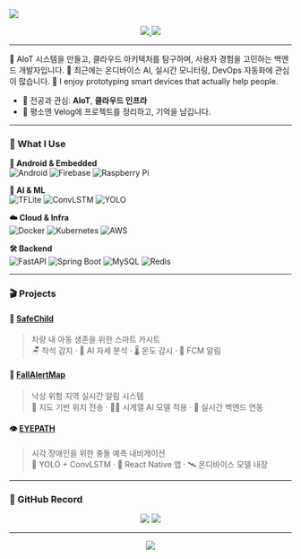 <!-- Intro -->

<img src="https://capsule-render.vercel.app/api?type=waving&color=7FBCD2&height=200&section=header&text=Hi,+I'm+Youngju&fontSize=40&fontAlignY=40&desc=기록하고+관찰하는+개발자입니다&descAlignY=65&animation=twinkling" />

<p align="center">
  <a href="https://velog.io/@0zoo02">
    <img src="https://img.shields.io/badge/Velog-20C997?style=flat-square&logo=Velog&logoColor=white"/>
  </a>
  <a href="mailto:dldl0010987@gmail.com">
    <img src="https://img.shields.io/badge/Gmail-d14836?style=flat-square&logo=Gmail&logoColor=white"/>
  </a>
</p>

---

🌱 AIoT 시스템을 만들고, 클라우드 아키텍처를 탐구하며, 사용자 경험을 고민하는 백엔드 개발자입니다.
👀 최근에는 온디바이스 AI, 실시간 모니터링, DevOps 자동화에 관심이 많습니다.
📌 I enjoy prototyping smart devices that actually help people. 


- 📍 전공과 관심: **AIoT**, **클라우드 인프라**
- 📓 평소엔 Velog에 프로젝트를 정리하고, 기억을 남깁니다.

---

### 🔧 What I Use

**📱 Android & Embedded**  
![Android](https://img.shields.io/badge/Android-3DDC84?style=for-the-badge&logo=android&logoColor=white)
![Firebase](https://img.shields.io/badge/Firebase-FFCA28?style=for-the-badge&logo=firebase&logoColor=black)
![Raspberry Pi](https://img.shields.io/badge/Raspberry%20Pi-C51A4A?style=for-the-badge&logo=raspberrypi&logoColor=white)

**🧠 AI & ML**  
![TFLite](https://img.shields.io/badge/TFLite-4285F4?style=for-the-badge&logo=tensorflow&logoColor=white)
![ConvLSTM](https://img.shields.io/badge/ConvLSTM-FF6F00?style=for-the-badge)
![YOLO](https://img.shields.io/badge/YOLOvX-00BFFF?style=for-the-badge)

**☁️ Cloud & Infra**  
![Docker](https://img.shields.io/badge/Docker-2496ED?style=for-the-badge&logo=docker&logoColor=white)
![Kubernetes](https://img.shields.io/badge/Kubernetes-326CE5?style=for-the-badge&logo=kubernetes&logoColor=white)
![AWS](https://img.shields.io/badge/AWS-FF9900?style=for-the-badge&logo=amazonaws&logoColor=white)

**🛠️ Backend**  
![FastAPI](https://img.shields.io/badge/FastAPI-009688?style=for-the-badge&logo=fastapi&logoColor=white)
![Spring Boot](https://img.shields.io/badge/SpringBoot-6DB33F?style=for-the-badge&logo=springboot&logoColor=white)
![MySQL](https://img.shields.io/badge/MySQL-4479A1?style=for-the-badge&logo=mysql&logoColor=white)
![Redis](https://img.shields.io/badge/Redis-DC382D?style=for-the-badge&logo=redis&logoColor=white)

---

### 🎬 Projects

#### 🧸 [SafeChild](https://github.com/0-zoo/SafeChild)
> 차량 내 아동 생존을 위한 스마트 카시트  
🪑 착석 감지 · 🎥 AI 자세 분석 · 🌡️ 온도 감시 · 🔔 FCM 알림

#### 🧭 [FallAlertMap](https://github.com/0-zoo/FallAlertMap)
> 낙상 위험 지역 실시간 알림 시스템  
📍 지도 기반 위치 전송 · 🤸‍♀️ 시계열 AI 모델 적용 · 📡 실시간 백엔드 연동

#### 👁 [EYEPATH](https://github.com/EYEPATH-EMBEDDED)
> 시각 장애인을 위한 충돌 예측 내비게이션  
🧠 YOLO + ConvLSTM · 📲 React Native 앱 · 🛰️ 온디바이스 모델 내장

---

### 📸 GitHub Record

<p align="center">
  <img src="https://github-readme-stats.vercel.app/api?username=0-zoo&show_icons=true&theme=vue&hide_title=true" />
  <img src="https://github-readme-stats.vercel.app/api/top-langs/?username=0-zoo&layout=compact&theme=vue" />
</p>

---

<p align="center">
  <img src="https://capsule-render.vercel.app/api?type=waving&color=7FBCD2&height=150&section=footer"/>
</p>
